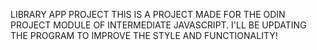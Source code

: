LIBRARY APP PROJECT
THIS IS A PROJECT MADE FOR THE ODIN PROJECT MODULE OF INTERMEDIATE JAVASCRIPT. 
I'LL BE UPDATING THE PROGRAM TO IMPROVE THE STYLE AND FUNCTIONALITY!
